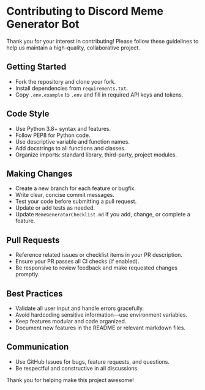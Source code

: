 # Contributing to Discord Meme Generator Bot

Thank you for your interest in contributing! Please follow these guidelines to help us maintain a high-quality, collaborative project.

## Getting Started
- Fork the repository and clone your fork.
- Install dependencies from `requirements.txt`.
- Copy `.env.example` to `.env` and fill in required API keys and tokens.

## Code Style
- Use Python 3.8+ syntax and features.
- Follow PEP8 for Python code.
- Use descriptive variable and function names.
- Add docstrings to all functions and classes.
- Organize imports: standard library, third-party, project modules.

## Making Changes
- Create a new branch for each feature or bugfix.
- Write clear, concise commit messages.
- Test your code before submitting a pull request.
- Update or add tests as needed.
- Update `MemeGeneratorChecklist.md` if you add, change, or complete a feature.

## Pull Requests
- Reference related issues or checklist items in your PR description.
- Ensure your PR passes all CI checks (if enabled).
- Be responsive to review feedback and make requested changes promptly.

## Best Practices
- Validate all user input and handle errors gracefully.
- Avoid hardcoding sensitive information—use environment variables.
- Keep features modular and code organized.
- Document new features in the README or relevant markdown files.

## Communication
- Use GitHub Issues for bugs, feature requests, and questions.
- Be respectful and constructive in all discussions.

Thank you for helping make this project awesome!
